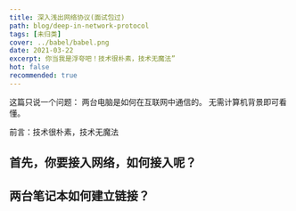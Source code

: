 ```yaml
---
title: 深入浅出网络协议(面试包过)
path: blog/deep-in-network-protocol
tags: [未归类]
cover: ../babel/babel.png
date: 2021-03-22
excerpt: 你当我是浮夸吧！技术很朴素，技术无魔法”
hot: false
recommended: true
---
```


<!-- @format -->

这篇只说一个问题： 两台电脑是如何在互联网中通信的。 无需计算机背景即可看懂。

前言：技术很朴素，技术无魔法

## 首先，你要接入网络，如何接入呢？

## 两台笔记本如何建立链接？
